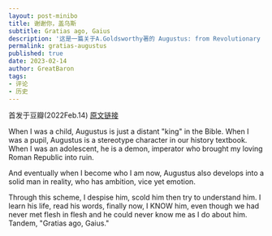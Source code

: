```yaml
---
layout: post-minibo
title: 谢谢你，盖乌斯
subtitle: Gratias ago, Gaius
description: '这是一篇关于A.Goldsworthy著的 Augustus: from Revolutionary to Emperor的评论'
permalink: gratias-augustus
published: true
date: 2023-02-14
author: GreatBaron
tags:
- 评论
- 历史
---
```


首发于豆瓣(2022Feb.14) [原文链接](https://book.douban.com/review/14218060/)

When I was a child, Augustus is just a distant "king" in the Bible. When I was a pupil, Augustus is a stereotype character in our history textbook. When I was an adolescent, he is a demon, imperator who brought my loving Roman Republic into ruin.

And eventually when I become who I am now, Augustus also develops into a solid man in reality, who has ambition, vice yet emotion.

Through this scheme, I despise him, scold him then try to understand him. I learn his life, read his words, finally now, I KNOW him, even though we had never met flesh in flesh and he could never know me as I do about him.
Tandem, "Gratias ago, Gaius."
